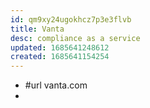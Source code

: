 ```yaml
---
id: qm9xy24ugokhcz7p3e3flvb
title: Vanta
desc: compliance as a service
updated: 1685641248612
created: 1685641154254
---
```


- #url vanta.com
- 